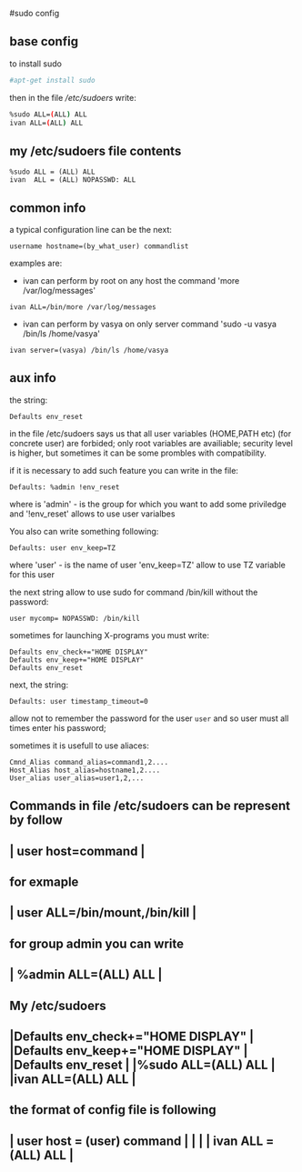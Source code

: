 #sudo config

## base config
to install sudo
```sh
#apt-get install sudo 
```

then in the file */etc/sudoers* write:
```sh
%sudo ALL=(ALL) ALL 
ivan ALL=(ALL) ALL    
```

 
## my /etc/sudoers file contents
```
%sudo ALL = (ALL) ALL 
ivan  ALL = (ALL) NOPASSWD: ALL  
```


## common info
a typical configuration line can be the next:
```
username hostname=(by_what_user) commandlist  
```

examples are:
- ivan can perform by root on any host the command 'more /var/log/messages'
```
ivan ALL=/bin/more /var/log/messages
```

- ivan can perform by vasya on only server command 'sudo -u vasya /bin/ls /home/vasya'
```
ivan server=(vasya) /bin/ls /home/vasya       
```


## aux info
the string:
```
Defaults env_reset 
```
in the file /etc/sudoers says us
that all user variables (HOME,PATH etc) (for concrete user) are forbided;
only root variables are availiable;
security level is higher, 
but sometimes it can be some prombles with compatibility.

if it is necessary to add such feature you can write in the file:
```
Defaults: %admin !env_reset 
```
where is 'admin' - is the group for which you want to add some priviledge
and '!env_reset' allows to use user varialbes

You also can write something following:
```
Defaults: user env_keep=TZ 
```
where 'user' - is the name of user
'env_keep=TZ' allow to use TZ variable for this user


the next string allow to use sudo for command /bin/kill without the password:
```
user mycomp= NOPASSWD: /bin/kill 
```

sometimes for launching X-programs you must write:
```
Defaults env_check+="HOME DISPLAY"
Defaults env_keep+="HOME DISPLAY"  
Defaults env_reset                  
```

next, the string: 
```
Defaults: user timestamp_timeout=0 
```
allow not to remember the password for the user `user`
and so user must all times enter his password;

sometimes it is usefull to use aliaces:
```
Cmnd_Alias command_alias=command1,2....
Host_Alias host_alias=hostname1,2.... 
User_alias user_alias=user1,2,...      
```
 
 Commands in file /etc/sudoers can be represent by follow
 ------------------------------------------------------------------------
 | user host=command        						|
 ------------------------------------------------------------------------
 for exmaple
 ------------------------------------------------------------------------
 | user ALL=/bin/mount,/bin/kill    					|
 ------------------------------------------------------------------------ 
 for group admin you can write
 ------------------------------------------------------------------------
 | %admin ALL=(ALL) ALL           					|
 ------------------------------------------------------------------------
 
 My /etc/sudoers
 ------------------------------------------------------------------------
 |Defaults env_check+="HOME DISPLAY"       				|
 |Defaults env_keep+="HOME DISPLAY"        				|
 |Defaults env_reset                       				|
 |%sudo ALL=(ALL) ALL                      				|
 |ivan ALL=(ALL) ALL                       				|
 ------------------------------------------------------------------------

 the format of config file is following
 ------------------------------------------------------------------------
 | user	host = (user)	command						|
 |									|
 | ivan	ALL  = (ALL)    ALL						|
 ------------------------------------------------------------------------
